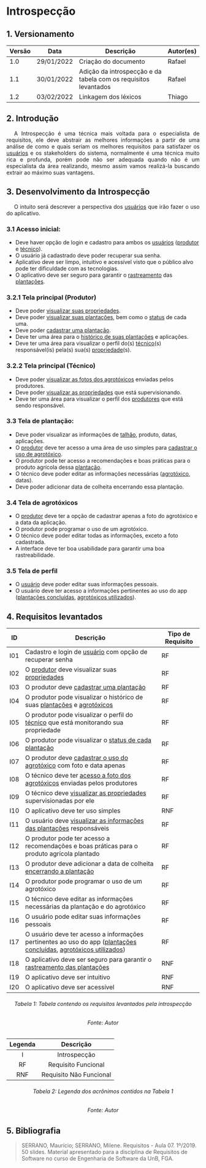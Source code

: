 # Introspecção

## 1. Versionamento
Versão|Data|Descrição|Autor(es)
------|----|---------|--------
1.0   | 29/01/2022 | Criação do documento | Rafael
1.1   | 30/01/2022 | Adição da introspecção e da tabela com os requisitos levantados| Rafael
1.2   | 03/02/2022 | Linkagem dos léxicos| Thiago

## 2. Introdução

<p style="text-align: justify; text-indent: 20px">A Introspecção é uma técnica mais voltada para o especialista de requisitos, ele deve abstrair as melhores informações a partir de uma análise de como e quais seriam os melhores requisitos para satisfazer os <a href="../../modelagem/lexicos#usuario">usuários</a> e os stakeholders do sistema, normalmente é uma técnica muito rica e profunda, porém pode não ser adequada quando não é um especialista da área realizando, mesmo assim vamos realizá-la buscando extrair ao máximo suas vantagens. </p>

## 3. Desenvolvimento da Introspecção

<p style="text-align: justify; text-indent: 20px"> O intuito será descrever a perspectiva dos <a href="../../modelagem/lexicos#usuario">usuários</a> que irão fazer o uso do aplicativo.</p>

### 3.1 Acesso inicial:

* Deve haver opção de login e cadastro para ambos os <a href="../../modelagem/lexicos#usuario">usuários</a> (<a href="../../modelagem/lexicos#produtor">produtor</a> e <a href="../../modelagem/lexicos#tecnico">técnico</a>).
* O usuário já cadastrado deve poder recuperar sua senha.
* Aplicativo deve ser limpo, intuitivo e acessível visto que o público alvo pode ter dificuldade com as tecnologias.
* O aplicativo deve ser seguro para garantir o <a href="../../modelagem/lexicos#rastreabilidade">rastreamento</a> das <a href="../../modelagem/lexicos#plantio">plantações</a>.

### 3.2.1 Tela principal (Produtor)

* Deve poder <a href="../../modelagem/lexicos#visualizar_propriedade">visualizar suas propriedades</a>.
* Deve poder <a href="../../modelagem/lexicos#visualizar_plantio">visualizar suas plantações</a>, bem como o <a href="../../modelagem/lexicos#plantio_plantado">status</a> de cada uma.
* Deve poder <a href="../../modelagem/lexicos#cadastrar_plantio">cadastrar uma plantação</a>.
* Deve ter uma área para o <a href="../../modelagem/lexicos#visualizar_plantio">histórico de suas plantações</a> e aplicações.
* Deve ter uma área para visualizar o perfil do(s) <a href="../../modelagem/lexicos#tecnico">técnico</a>(s) responsável(is) pela(s) sua(s) <a href="../../modelagem/lexicos#propriedade">propriedade</a>(s).

### 3.2.2 Tela principal (Técnico)

* Deve poder <a href="../../modelagem/lexicos#analisar_aplicacao_agrotoxico">visualizar as fotos dos agrotóxicos</a> enviadas pelos produtores.
* Deve poder <a href="../../modelagem/lexicos#visualizar_propriedade">visualizar as propriedades</a> que está supervisionando.
* Deve ter uma área para visualizar o perfil dos <a href="../../modelagem/lexicos#produtor">produtores</a> que está sendo responsável.

### 3.3 Tela de plantação:
* Deve poder visualizar as informações de <a href="../../modelagem/lexicos#talhao">talhão</a>, produto, datas, aplicações.
* O <a href="../../modelagem/lexicos#produtor">produtor</a> deve ter acesso a uma área de uso simples para <a href="../../modelagem/lexicos#aplicar_agrotoxico">cadastrar o uso de agrotóxico</a>.
* O produtor pode ter acesso a recomendações e boas práticas para o produto agrícola dessa <a href="../../modelagem/lexicos#plantio">plantação</a>.
* O técnico deve poder editar as informações necessárias (<a href="../../modelagem/lexicos#agrotoxico">agrotóxico</a>, datas).
* Deve poder adicionar data de colheita encerrando essa plantação.

### 3.4 Tela de agrotóxicos

* O <a href="../../modelagem/lexicos#produtor">produtor</a> deve ter a opção de cadastrar apenas a foto do agrotóxico e a data da aplicação.
* O produtor pode programar o uso de um agrotóxico.
* O técnico deve poder editar todas as informações, exceto a foto cadastrada.
* A interface deve ter boa usabilidade para garantir uma boa rastreabilidade.

### 3.5 Tela de perfil
* O <a href="../../modelagem/lexicos#usuario">usuário</a> deve poder editar suas informações pessoais.
* O usuário deve ter acesso a informações pertinentes ao uso do app (<a href="../../modelagem/lexicos#plantio_finalizado">plantações concluídas</a>, <a href="../../modelagem/lexicos#aplicacao_agrotoxico">agrotóxicos utilizados</a>).


## 4. Requisitos levantados
|ID|Descrição|Tipo de Requisito
|--|--|--|
|I01|Cadastro e login de <a href="../../modelagem/lexicos#usuario">usuário</a> com opção de recuperar senha|RF|
|I02|O <a href="../../modelagem/lexicos#produtor">produtor</a> deve visualizar suas <a href="../../modelagem/lexicos#propriedade">propriedades</a>|RF|
|I03|O produtor deve <a href="../../modelagem/lexicos#cadastrar_plantio">cadastrar uma plantação</a>|RF|
|I04|O produtor pode visualizar o histórico de suas <a href="../../modelagem/lexicos#visualizar_plantio">plantações</a> e <a href="../../modelagem/lexicos#visualizar_aplicacao_agrotoxico">agrotóxicos</a>|RF|
|I05|O produtor pode visualizar o perfil do <a href="../../modelagem/lexicos#tecnico">técnico</a> que está monitorando sua propriedade|RF|
|I06|O produtor pode visualizar o <a href="../../modelagem/lexicos#plantio_plantado">status de cada plantação</a>|RF|
|I07|O produtor deve <a href="../../modelagem/lexicos#aplicar_agrotoxico">cadastrar o uso do agrotóxico</a> com foto e data apenas|RF|
|I08|O técnico deve ter <a href="../../modelagem/lexicos#analisar_aplicacao_agrotoxico">acesso a foto dos agrotóxicos</a> enviadas pelos produtores|RF|
|I09|O técnico deve <a href="../../modelagem/lexicos#visualizar_propriedade">visualizar as propriedades</a> supervisionadas por ele|RF|
|I10|O aplicativo deve ter uso simples|RNF|
|I11|O usuário deve <a href="../../modelagem/lexicos#visualizar_plantio">visualizar as informações das plantações</a> responsáveis|RF|
|I12|O produtor pode ter acesso a recomendações e boas práticas para o produto agrícola plantado|RF|
|I13|O produtor deve adicionar a data de colheita <a href="../../modelagem/lexicos#plantio_finalizado">encerrando a plantação</a>|RF|
|I14|O produtor pode programar o uso de um agrotóxico |RF|
|I15|O técnico deve  editar as informações necessárias da plantação e do agrotóxico |RF|
|I16|O usuário pode editar suas informações pessoais|RF|
|I17|O usuário deve ter acesso a informações pertinentes ao uso do app (<a href="../../modelagem/lexicos#plantio_finalizado">plantações concluídas</a>, <a href="../../modelagem/lexicos#aplicacao_agrotoxico">agrotóxicos utilizados</a>)|RF|
|I18|O aplicativo deve ser seguro para garantir o <a href="../../modelagem/lexicos#cardeneta_de_campo">rastreamento das plantações</a>|RNF| 
|I19|O aplicativo deve ser intuitivo|RNF|
|I20|O aplicativo deve ser acessível|RNF|
<h6 align = "center">Tabela 1: Tabela contendo os requisitos levantados pela introspecção</h6>
<h6 align = "center">Fonte: Autor</h6>


<center>

|Legenda|Descrição|
|:--:|:--:|
|I|Introspecção|
|RF|Requisito Funcional|
|RNF|Requisito Não Funcional|
<h6>Tabela 2: Legenda dos acrônimos contidos na Tabela 1</h6>
<h6>Fonte: Autor</h6>

</center>


## 5. Bibliografia
> SERRANO, Maurício; SERRANO, Milene. Requisitos - Aula 07. 1º/2019. 50 slides. Material apresentado para a disciplina de Requisitos de Software no curso de Engenharia de Software da UnB, FGA.